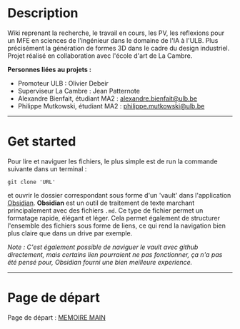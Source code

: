 # Description 
Wiki reprenant la recherche, le travail en cours, les PV, les reflexions pour un MFE en sciences de l'ingénieur dans le domaine de l'IA à l'ULB. Plus précisément la génération de formes 3D dans le cadre du design industriel. 
Projet réalisé en collaboration avec l'école d'art de La Cambre. 

__Personnes liées au projets :__ 
- Promoteur ULB : Olivier Debeir 
- Superviseur La Cambre : Jean Patternote
- Alexandre Bienfait, étudiant MA2 : alexandre.bienfait@ulb.be
- Philippe Mutkowski, étudiant MA2 :  philippe.mutkowski@ulb.be

___
# Get started
Pour lire et naviguer les fichiers, le plus simple est de run la commande suivante dans un terminal :
```
git clone 'URL'
``` 
et ouvrir le dossier correspondant sous forme d'un 'vault' dans l'application [Obsidian](https://obsidian.md/). 
__Obsidian__ est un outil de traitement de texte marchant principalement avec des fichiers `.md`. Ce type de fichier permet un formatage rapide, élégant et léger. Cela permet également de structurer l'ensemble des fichiers sous forme de liens, ce qui rend la navigation bien plus claire que dans un drive par exemple. 

_Note : C'est également possible de naviguer le vault avec github directement, mais certains lien pourraient ne pas fonctionner, ça n'a pas été pensé pour, Obsidian fourni une bien meilleure experience._

___
# Page de départ
Page de départ : [MEMOIRE MAIN](_MEMOIRE%20MAIN.md)
